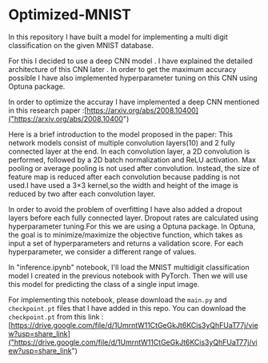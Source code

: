 # Optimized-MNIST



In this repository I have built a model for implementing a multi digit classification on the given MNIST database.

For this I decided to use a deep CNN model . I have explained the detailed architecture of this CNN later . In order to get the maximum accuracy possible I have also implemented hyperparameter tuning on this CNN using Optuna package.


In order to optimize the accuray I have implemented a deep CNN mentioned in this research paper :[https://arxiv.org/abs/2008.10400]("https://arxiv.org/abs/2008.10400")

Here is a brief introduction to the model proposed in the paper: This network models consist of multiple convolution layers(10) and 2 fully connected layer at the end. In each convolution layer, a 2D convolution is performed, followed by a 2D batch normalization and ReLU activation. Max pooling or average pooling is not used after convolution. Instead, the size of feature map is reduced after each convolution because padding is not used.I have used a 3×3 kernel,so the width and height of the image is reduced by two after each convolution layer.

In order to avoid the problem of overfitting I have also added a dropout layers before each fully connected layer. Dropout rates are calculated using hyperparameter tuning.For this we are using a Optuna package. In Optuna, the goal is to minimize/maximize the objective function, which takes as input a set of hyperparameters and returns a validation score. For each hyperparameter, we consider a different range of values.



In "inference.ipynb" notebook, I'll load the MNIST multidigit classification model I created in the previous notebook with PyTorch. Then we will use this model for predicting the class of a single input image.

For implementing this notebook, please download the `main.py` and `checkpoint.pt` files that I have added in this repo.
You can download the `checkpoint.pt` from this link : 
[https://drive.google.com/file/d/1UmrntW11CtGeGkJt6KCis3yQhFUaT77j/view?usp=share_link]("https://drive.google.com/file/d/1UmrntW11CtGeGkJt6KCis3yQhFUaT77j/view?usp=share_link")






